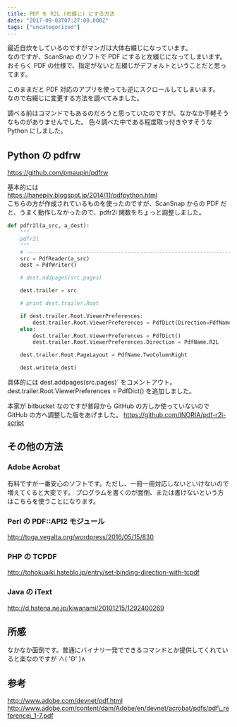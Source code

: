 ```yaml
---
title: PDF を R2L (右綴じ) にする方法
date: "2017-09-03T07:27:00.000Z"
tags: ["uncategorized"]
---
```


最近自炊をしているのですがマンガは大体右綴じになっています。  
なのですが、ScanSnap のソフトで PDF にすると左綴じになってしまいます。  
おそらく PDF の仕様で、指定がないと左綴じがデフォルトということだと思ってます。

このままだと PDF 対応のアプリを使っても逆にスクロールしてしまいます。  
なので右綴じに変更する方法を調べてみました。

調べる前はコマンドでもあるのだろうと思っていたのですが、なかなか手軽そうなものがありませんでした。 色々調べた中である程度取っ付きやすそうな Python にしました。

## Python の pdfrw

https://github.com/pmaupin/pdfrw

基本的には  
https://hanepjiv.blogspot.jp/2014/11/pdfpython.html  
こちらの方が作成されているものを使ったのですが、ScanSnap からの PDF だと、うまく動作しなかったので、pdfr2l 関数をちょっと調整しました。

```python
def pdfr2l(a_src, a_dest):
    """
    pdfr2l
    """
    # --------------------------------------------------------------------------
    src = PdfReader(a_src)
    dest = PdfWriter()

    # dest.addpages(src.pages)

    dest.trailer = src

    # print dest.trailer.Root

    if dest.trailer.Root.ViewerPreferences:
        dest.trailer.Root.ViewerPreferences = PdfDict(Direction=PdfName.R2L)
    else:
        dest.trailer.Root.ViewerPreferences = PdfDict()
        dest.trailer.Root.ViewerPreferences.Direction = PdfName.R2L

    dest.trailer.Root.PageLayout = PdfName.TwoColumnRight

    dest.write(a_dest)
```

具体的には dest.addpages(src.pages)` をコメントアウト。 dest.trailer.Root.ViewerPreferences = PdfDict() を追加しました。

本家が bitbucket なのですが普段から GitHub の方しか使っていないので GitHub の方へ調整した版をあげました。 https://github.com/INORIA/pdf-r2l-script

## その他の方法

### Adobe Acrobat

有料ですが一番安心のソフトです。ただし、一冊一冊対応しないといけないので増えてくると大変です。 プログラムを書くのが面倒、または書けないという方はこちらを使うことになります。

### Perl の PDF::API2 モジュール

http://toga.vegalta.org/wordpress/2016/05/15/830

### PHP の TCPDF

http://tohokuaiki.hateblo.jp/entry/set-binding-direction-with-tcpdf

### Java の iText

http://d.hatena.ne.jp/kiwanami/20101215/1292400269

## 所感

なかなか面倒です。普通にバイナリ一発でできるコマンドとか提供してくれていると楽なのですが ∧( 'Θ' )∧

## 参考

http://www.adobe.com/devnet/pdf.html http://www.adobe.com/content/dam/Adobe/en/devnet/acrobat/pdfs/pdf\_reference\_1-7.pdf
